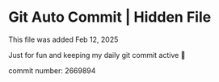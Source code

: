 # Git Auto Commit | Hidden File

This file was added Feb 12, 2025

Just for fun and keeping my daily git commit active 🤪

commit number: 2669894
